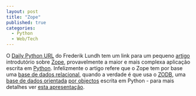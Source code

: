 ```yaml
---
layout: post
title: "Zope"
published: true
categories:
  - Python
  - Web/Tech
---
```

<p>O <a href="http://www.pythonware.com/daily/index.htm">Daily Python URL</a> do Frederik Lundh tem um link para um pequeno <a href="http://www.serverwatch.com/sreviews/article.php/3290421">artigo</a> introdutório sobre <a href="http://www.zope.org">Zope</a>, provavelmente a maior e mais complexa aplicação escrita em <a href="http://www.python.org">Python</a>. Infelizmente o artigo refere que o Zope tem por base uma <a href="http://www.edm2.com/0612/msql7.html">base de dados relacional</a>, quando a verdade é que usa o <a href="http://zope.org/Wikis/ZODB/FrontPage">ZODB</a>, uma <a href="http://www.well.com/user/ritchie/mini-faq.html">base de dados orientada</a> <a href="http://www-2.cs.cmu.edu/People/clamen/OODBMS/Manifesto/htManifesto/Manifesto.html">por objectos</a> escrita em Python - para mais detalhes ver <a href="http://jace.seacrow.com/tech/zope/blug-zodb">esta apresentação</a>.</p>

